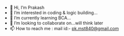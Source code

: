 - 👋 Hi, I’m Prakash
- 👀 I’m interested in coding & logic building...
- 🌱 I’m currently learning BCA...
- 💞️ I’m looking to collaborate on...will think later
- 📫 How to reach me : mail id:- pk.mst840@gmail.com

<!---
Pkmast840/Pkmast840 is a ✨ special ✨ repository because its `README.md` (this file) appears on your GitHub profile.
You can click the Preview link to take a look at your changes.
--->
